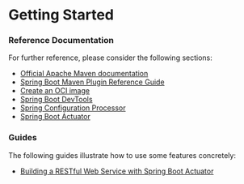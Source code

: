# Getting Started

### Reference Documentation
For further reference, please consider the following sections:

* [Official Apache Maven documentation](https://maven.apache.org/guides/index.html)
* [Spring Boot Maven Plugin Reference Guide](https://docs.spring.io/spring-boot/docs/2.3.3.RELEASE/maven-plugin/reference/html/)
* [Create an OCI image](https://docs.spring.io/spring-boot/docs/2.3.3.RELEASE/maven-plugin/reference/html/#build-image)
* [Spring Boot DevTools](https://docs.spring.io/spring-boot/docs/2.3.3.RELEASE/reference/htmlsingle/#using-boot-devtools)
* [Spring Configuration Processor](https://docs.spring.io/spring-boot/docs/2.3.3.RELEASE/reference/htmlsingle/#configuration-metadata-annotation-processor)
* [Spring Boot Actuator](https://docs.spring.io/spring-boot/docs/2.3.3.RELEASE/reference/htmlsingle/#production-ready)

### Guides
The following guides illustrate how to use some features concretely:

* [Building a RESTful Web Service with Spring Boot Actuator](https://spring.io/guides/gs/actuator-service/)

